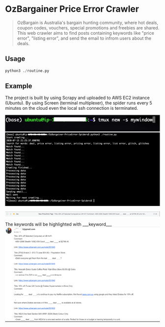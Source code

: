 # OzBargainer Price Error Crawler
> OzBargain is Australia's bargain hunting community, where hot deals, coupon codes, vouchers, special promotions and freebies are shared.
This web crawler aims to find posts containing keywords like "price error", "listing error", and send the email to infrom users about the deals.

## Usage
```python
python3 ./routine.py
```

## Example
The project is built by using Scrapy and uploaded to AWS EC2 instance (Ubuntu).
By using Screen (terminal multiplexer), the spider runs every 5 minutes on the cloud even the local ssh connection is terminated.  

![alt text](https://github.com/a2741890/OzBargainer-PriceError-Spiders/blob/master/bash1.png?raw=true)  
![alt text](https://github.com/a2741890/OzBargainer-PriceError-Spiders/blob/master/bash2.png?raw=true)  
  
  
  
![alt text](https://github.com/a2741890/OzBargainer-PriceError-Spiders/blob/master/gmail1.PNG?raw=true)  
  
  
  
The keywords will be highlighted with \_\_\_keyword___  
![alt text](https://github.com/a2741890/OzBargainer-PriceError-Spiders/blob/master/gmail2.PNG?raw=true)  


